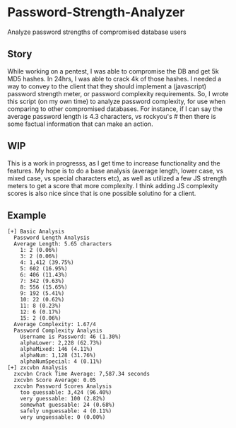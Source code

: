 # Password-Strength-Analyzer
Analyze password strengths of compromised database users

## Story
While working on a pentest, I was able to compromise the DB and get 5k MD5 hashes.  In 24hrs, I was able to crack 4k of those hashes.  I needed a way to convey to the client that they should implement a (javascript) password strength meter, or password complexity requirements.  So, I wrote this script (on my own time) to analyze password complexity, for use when comparing to other compromised databases.  For instance, if I can say the average password length is 4.3 characters, vs rockyou's # then there is some factual information that can make an action.

## WIP
This is a work in progresss, as I get time to increase functionality and the features.  My hope is to do a base analysis (average length, lower case, vs mixed case, vs special characters etc), as well as utilized a few JS strength meters to get a score that more complexity.  I think adding JS complexity scores is also nice since that is one possible solutino for a client.

## Example
```
[+] Basic Analysis
  Password Length Analysis
  Average Length: 5.65 characters
    1: 2 (0.06%)
    3: 2 (0.06%)
    4: 1,412 (39.75%)
    5: 602 (16.95%)
    6: 406 (11.43%)
    7: 342 (9.63%)
    8: 556 (15.65%)
    9: 192 (5.41%)
    10: 22 (0.62%)
    11: 8 (0.23%)
    12: 6 (0.17%)
    15: 2 (0.06%)
  Average Complexity: 1.67/4
  Password Complexity Analysis
    Username is Password: 46 (1.30%)
    alphaLower: 2,228 (62.73%)
    alphaMixed: 146 (4.11%)
    alphaNum: 1,128 (31.76%)
    alphaNumSpecial: 4 (0.11%)
[+] zxcvbn Analysis
  zxcvbn Crack Time Average: 7,587.34 seconds
  zxcvbn Score Average: 0.05
  zxcvbn Password Scores Analysis
    too guessable: 3,424 (96.40%)
    very guessable: 100 (2.82%)
    somewhat guessable: 24 (0.68%)
    safely unguessable: 4 (0.11%)
    very unguessable: 0 (0.00%)
```